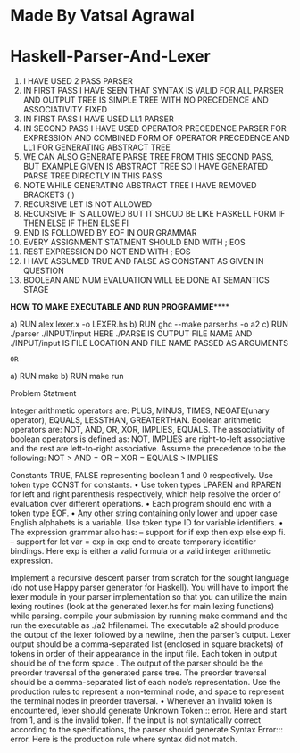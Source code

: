 # Made By Vatsal Agrawal
# Haskell-Parser-And-Lexer

1) I HAVE USED 2 PASS PARSER
2) IN FIRST PASS I HAVE SEEN THAT SYNTAX IS VALID FOR ALL PARSER AND OUTPUT TREE IS SIMPLE TREE WITH NO PRECEDENCE AND ASSOCIATIVITY FIXED
3) IN FIRST PASS I HAVE USED LL1 PARSER
3) IN SECOND PASS I HAVE USED OPERATOR PRECEDENCE PARSER FOR EXPRESSION AND COMBINED FORM OF OPERATOR PRECEDENCE AND LL1 FOR GENERATING ABSTRACT TREE 
4) WE CAN ALSO GENERATE PARSE TREE FROM THIS SECOND PASS, BUT EXAMPLE GIVEN IS ABSTRACT TREE SO I HAVE GENERATED PARSE TREE DIRECTLY IN THIS PASS
5) NOTE WHILE GENERATING ABSTRACT TREE I HAVE REMOVED BRACKETS ( )
6) RECURSIVE LET IS NOT ALLOWED
7) RECURSIVE IF IS ALLOWED BUT IT SHOUD BE LIKE HASKELL FORM IF THEN ELSE IF THEN ELSE FI  
8) END IS FOLLOWED BY EOF IN OUR GRAMMAR
9) EVERY ASSIGNMENT STATMENT SHOULD END WITH ; EOS
10) REST EXPRESSION DO NOT END WITH ; EOS 
11) I HAVE ASSUMED TRUE AND FALSE AS CONSTANT AS GIVEN IN QUESTION
12) BOOLEAN AND NUM EVALUATION WILL BE DONE AT SEMANTICS STAGE


**************************HOW TO MAKE EXECUTABLE AND RUN PROGRAMME******************************
 
a)	RUN alex lexer.x -o LEXER.hs
b) 	RUN ghc --make parser.hs -o a2
c) 	RUN ./parser ./INPUT/input
		HERE ./PARSE IS OUTPUT FILE NAME AND ./INPUT/input IS FILE LOCATION AND FILE 		NAME PASSED AS ARGUMENTS
		
	OR
a)	RUN make
b)	RUN make run


Problem Statment

Integer arithmetic operators are: PLUS, MINUS, TIMES, NEGATE(unary operator), EQUALS,
LESSTHAN, GREATERTHAN. Boolean arithmetic operators are: NOT, AND, OR, XOR, IMPLIES,
EQUALS. The associativity of boolean operators is defined as: NOT, IMPLIES are right-to-left
associative and the rest are left-to-right associative. Assume the precedence to be the following:
NOT > AND = OR = XOR = EQUALS > IMPLIES

Constants TRUE, FALSE representing boolean 1 and 0 respectively. Use token type CONST for
constants.
• Use token types LPAREN and RPAREN for left and right parenthesis respectively, which help
resolve the order of evaluation over different operations.
• Each program should end with a token type EOF.
• Any other string containing only lower and upper case English alphabets is a variable. Use
token type ID for variable identifiers.
• The expression grammar also has:
– support for if exp then exp else exp fi.
– support for let var = exp in exp end to create temporary identifier bindings. Here exp
is either a valid formula or a valid integer arithmetic expression.


Implement a recursive descent parser from scratch for the sought language (do not use
Happy parser generator for Haskell). You will have to import the lexer module in your parser
implementation so that you can utilize the main lexing routines (look at the generated
lexer.hs for main lexing functions) while parsing.
compile your submission by running make command and the run the executable as
./a2 hfilenamei. The executable a2 should produce the output of the lexer followed by
a newline, then the parser’s output. Lexer output should be a comma-separated list (enclosed in square brackets) of tokens in order of their appearance in the input file. Each token
in output should be of the form <token type> space <actual token in the input file
enclosed in double quotes>. The output of the parser should be the preorder traversal of
the generated parse tree. The preorder traversal should be a comma-separated list of each
node’s representation. Use the production rules to represent a non-terminal node, and <token
type> space <actual token in the input file> to represent the terminal nodes in preorder traversal.
• Whenever an invalid token is encountered, lexer should generate Unknown Token:<line
no>:<column number>:<token> error. Here <line no> and <column number> start from 1,
and <token> is the invalid token. If the input is not syntatically correct according to the specifications, the parser should generate Syntax Error:<line no>:<column number>:<production
rule> error. Here <production rule> is the production rule where syntax did not match.
